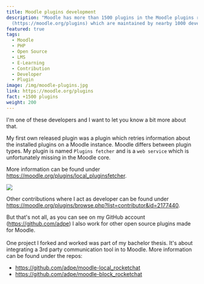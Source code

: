 ```yaml
---
title: Moodle plugins development
description: "Moodle has more than 1500 plugins in the Moodle plugins repository
  (https://moodle.org/plugins) which are maintained by nearby 1000 developers. "
featured: true
tags:
  - Moodle
  - PHP
  - Open Source
  - LMS
  - E-Learning
  - Contribution
  - Developer
  - Plugin
image: /img/moodle-plugins.jpg
link: https://moodle.org/plugins
fact: +1500 plugins
weight: 200
---
```


I'm one of these developers and I want to let you know a bit more about that.

My first own released plugin was a plugin which retries information about the installed plugins on a Moodle instance. Moodle differs between plugin types. My plugin is named `Plugins fetcher` and is a `web service` which is unfortunately missing in the Moodle core.

More information can be found under <https://moodle.org/plugins/local_pluginsfetcher>.

![](/img/result-json.png)

Other contributions where I act as developer can be found under <https://moodle.org/plugins/browse.php?list=contributor&id=2177440>.

But that's not all, as you can see on my GitHub account (<https://github.com/adpe>) I also work for other open source plugins made for Moodle.\
\
One project I forked and worked was part of my bachelor thesis. It's about integrating a 3rd party communication tool in to Moodle. More information can be found under the repos:

* <https://github.com/adpe/moodle-local_rocketchat>
* <https://github.com/adpe/moodle-block_rocketchat>
